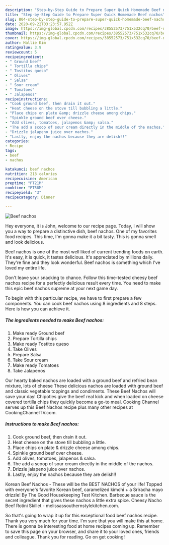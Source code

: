 ```yaml
---
description: "Step-by-Step Guide to Prepare Super Quick Homemade Beef nachos"
title: "Step-by-Step Guide to Prepare Super Quick Homemade Beef nachos"
slug: 804-step-by-step-guide-to-prepare-super-quick-homemade-beef-nachos
date: 2020-09-22T03:23:57.952Z
image: https://img-global.cpcdn.com/recipes/38552573/751x532cq70/beef-nachos-recipe-main-photo.jpg
thumbnail: https://img-global.cpcdn.com/recipes/38552573/751x532cq70/beef-nachos-recipe-main-photo.jpg
cover: https://img-global.cpcdn.com/recipes/38552573/751x532cq70/beef-nachos-recipe-main-photo.jpg
author: Hallie Kim
ratingvalue: 3.9
reviewcount: 5
recipeingredient:
- " Ground beef"
- " Tortilla chips"
- " Tostitos queso"
- " Olives"
- " Salsa"
- " Sour cream"
- " Tomatoes"
- " Jalapenos"
recipeinstructions:
- "Cook ground beef, then drain it out."
- "Heat cheese on the stove till bubbling a little."
- "Place chips on plate &amp; drizzle cheese among chips."
- "Spinkle ground beef over cheese."
- "Add olives, tomatoes, jalapenos &amp; salsa."
- "The add a scoop of sour cream directly in the middle of the nachos."
- "Drizzle jalapeno juice over nachos."
- "Lastly, enjoy the nachos because they are delish!!"
categories:
- Recipe
tags:
- beef
- nachos

katakunci: beef nachos 
nutrition: 213 calories
recipecuisine: American
preptime: "PT21M"
cooktime: "PT58M"
recipeyield: "3"
recipecategory: Dinner

---
```



![Beef nachos](https://img-global.cpcdn.com/recipes/38552573/751x532cq70/beef-nachos-recipe-main-photo.jpg)

Hey everyone, it is John, welcome to our recipe page. Today, I will show you a way to prepare a distinctive dish, beef nachos. One of my favorites food recipes. This time, I'm gonna make it a bit tasty. This is gonna smell and look delicious.

Beef nachos is one of the most well liked of current trending foods on earth. It's easy, it is quick, it tastes delicious. It's appreciated by millions daily. They're fine and they look wonderful. Beef nachos is something which I've loved my entire life.

Don&#39;t leave your snacking to chance. Follow this time-tested cheesy beef nachos recipe for a perfectly delicious result every time. You need to make this epic beef nachos supreme at your next game day.


To begin with this particular recipe, we have to first prepare a few components. You can cook beef nachos using 8 ingredients and 8 steps. Here is how you can achieve it.

<!--inarticleads1-->

##### The ingredients needed to make Beef nachos:

1. Make ready  Ground beef
1. Prepare  Tortilla chips
1. Make ready  Tostitos queso
1. Take  Olives
1. Prepare  Salsa
1. Take  Sour cream
1. Make ready  Tomatoes
1. Take  Jalapenos


Our hearty baked nachos are loaded with a ground beef and refried bean mixture, lots of cheese These delicious nachos are loaded with ground beef and classic vegetable toppings and condiments. These Beef Nachos will save your day! Chipotles give the beef real kick and when loaded on cheese covered tortilla chips they quickly become a go-to meal. Cooking Channel serves up this Beef Nachos recipe plus many other recipes at CookingChannelTV.com. 

<!--inarticleads2-->

##### Instructions to make Beef nachos:

1. Cook ground beef, then drain it out.
1. Heat cheese on the stove till bubbling a little.
1. Place chips on plate &amp; drizzle cheese among chips.
1. Spinkle ground beef over cheese.
1. Add olives, tomatoes, jalapenos &amp; salsa.
1. The add a scoop of sour cream directly in the middle of the nachos.
1. Drizzle jalapeno juice over nachos.
1. Lastly, enjoy the nachos because they are delish!!


Korean Beef Nachos - These will be the BEST NACHOS of your life! Topped with everyone&#39;s favorite Korean beef, caramelized kimchi + a Sriracha mayo drizzle! By The Good Housekeeping Test Kitchen. Barbecue sauce is the secret ingredient that gives these nachos a little extra spice. Cheesy Nacho Beef Rotini Skillet - melissassouthernstylekitchen.com. 

So that's going to wrap it up for this exceptional food beef nachos recipe. Thank you very much for your time. I'm sure that you will make this at home. There is gonna be interesting food at home recipes coming up. Remember to save this page on your browser, and share it to your loved ones, friends and colleague. Thank you for reading. Go on get cooking!

